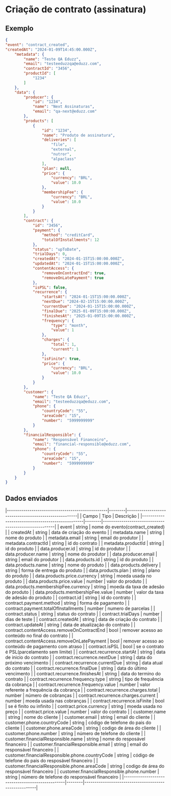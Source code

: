 # Criação de contrato (assinatura)

## Exemplo

```json
{
"event": "contract_created",
"createdAt": "2024-01-09T14:45:00.000Z",
	"metadata": {
		"name": "Teste QA Eduzz",
		"email": "testeeduzzqa@eduzz.com",
		"contractId": "3456",
		"productId": [
			"1234"
		]
	},
	"data": {
		"producer": {
			"id": "1234",
			"name": "Next Assinaturas",
			"email": "qa-next@eduzz.com"
		},
		"products": [
			{
				"id": "1234",
				"name": "Produto de assinatura",
				"deliveries": [
					"file",
					"external",
					"nutror",
					"alpaclass"
				],
				"plan": null,
				"price": {
					"currency": "BRL",
					"value": 10.0
				},
				"membershipFee": {
					"currency": "BRL",
					"value": 10.0
				}
			}
		],
		"contract": {
			"id": "3456",
			"payment": {
				"method": "creditCard",
				"totalOfInstallments": 12
			},
			"status": "upToDate",
			"trialDays": 0,
			"createdAt": "2024-01-15T15:00:00.000Z",
			"updatedAt": "2024-01-15T15:00:00.000Z",
			"contentAccess": {
				"removeOnContractEnd": true,
				"removeOnLatePayment": true
			},
			"isPSL": false,
			"recurrence": {
				"startsAt": "2024-01-15T15:00:00.000Z",
				"nextDue": "2024-02-15T15:00:00.000Z",
				"currentDue": "2024-01-15T15:00:00.000Z",
				"finalDue": "2025-01-09T15:00:00.000Z",
				"finishesAt": "2025-01-09T15:00:00.000Z",
				"frequency": {
					"type": "month",
					"value": 1
				},
				"charges": {
					"total": 1,
					"current": 1
				},
				"isFinite": true,
				"price": {
					"currency": "BRL",
					"value": 10.0
				}
			}
		},
		"customer": {
			"name": "Teste QA Eduzz",
			"email": "testeeduzzqa@eduzz.com",
			"phone": {
				"countryCode": "55",
				"areaCode": "15",
			 	"number":  "5999999999"
			}
		},
		"financialResponsible": {
			"name": "Responsável Financeiro",
			"email": "financial-responsible@eduzz.com",
			"phone": {
				"countryCode": "55",
				"areaCode": "15",
				"number":  "5999999999"
			}
		}
	}
}
```

## Dados enviados

|-------------------------------------------------|--------|------------------------------------------------------|
| Campo                        					 					|	Tipo   |				 Descrição                           					|
|-------------------------------------------------|--------|------------------------------------------------------|
| event												 										|	string |	nome do evento(contract_created)		                |
|	createdAt										 										|	string |	data de criação do evento		                        |
|	metadata.name								 										|	string |	nome do produto										                  |
|	metadata.email               										|	string |	email do produtor									                  |
|	metadata.contractId		       										|	string |	id do contrato		    						                  |
|	metadata.productId		       										|	string |	id do produto											                  |
|	data.producer.id			       										|	string |	id do produtor										                  |
|	data.producer.name		       										|	string |	nome do produtor									                  | 
|	data.producer.email		      									  |	string |	email do produtor									                  |
|	data.products.id			       										|	string |	id do produto																	      |
|	data.products.name		      									  |	string |	nome do produto																	    |
|	data.products.delivery       										|	string |	forma de entrega do produto													|
|	data.products.plan		       										|	string |	plano do produto																	  |
|	data.products.price.currency 										| string |	moeda usada no produto															|
|	data.products.price.value		 										|	number |	valor do produto																	  |
|	data.products.membershipFee.currency      			|	string |	moeda da taxa de adesão do produto								  |
|	data.products.membershipFee.value	       				|	number |	valor da taxa de adesão do produto									|
|	contract.id											       					|	string |	id do contrato																	    |
|	contract.payment.method			 		       					|	string |	forma de pagamento																	|
|	contract.payment.totalOfInstallments    				|	number |	numero de parcelas																	|
|	contract.status									       					|	string |	status do contrato																	|
|	contract.trialDays							       					|	number |	dias de teste																        |
|	contract.createdAt							       					|	string |	data de criação do contrato													|
|	contract.updateAt							       						|	string |	data de atualização do contrato											|
|	contract.contentAccess.removeOnContractEnd			|	bool	 |	remover acesso ao conteúdo no final do contrato			|
|	contract.contentAccess.removeOnLatePayment			|	bool	 |	remover acesso ao conteúdo de pagamento com atraso	|
|	contract.isPSL									       					|	bool	 |	se o contrato é PSL(parcelamento sem limite)				|
|	contract.recurrence.startAt			       					|	string |	data de inicio do contrato													|
|	contract.recurrence.nextDue			       					|	string |	data do próximo vencimento													|
|	contract.recurrence.currentDue			     				|	string |	data atual do contrato      												|
|	contract.recurrence.finalDue			       			  |	string |	data do último vencimento								            |
|	contract.recurrence.finishesAt	       					|	string |	data do termino do contrato													|
|	contract.recurrence.frequency.type		 					|	string |	tipo de frequência da cobrança 											|
|	contract.recurrence.frequency.value		 					|	number |	valor referente a frequência da cobrança						|
|	contract.recurrence.charges.total			 					|	number |	número de cobranças																	|
|	contract.recurrence.charges.current 	 					|	number |	moeda usada nas cobranças														|
|	contract.recurrence.isFinite					 					|	bool	 |	se é finito ou infinito															|
|	contract.price.currency							 					  |	string |	moeda usada no preço															  |
|	contract.price.value					     		 					|	number |  valor do contrato																	  |
|	customer.name		      								 					|	string |	nome do cliente																	    |
|	customer.email												 					|	string |	email do cliente																	  |
|	customer.phone.countryCode						 					|	string |	código de telefone do pais do cliente								|
|	customer.phone.areaCode								 					|	string |	codigo de área do cliente														|
|	customer.phone.number									 					|	string |	número de telefone do cliente												|
|	customer.financialResponsible.name		 					|	string |	nome do resposável financeiro						 					  |
|	customer.financialResponsible.email		 					|	string |	email do responsável financeiro											|
|	customer.financialResponsible.phone.countryCode	|	string |	código de telefone do pais do resposável financeiro	|
|	customer.financialResponsible.phone.areaCode		|	string |	codigo de área do responsável financeiro						|
|	customer.financialResponsible.phone.number			|	string |	número de telefone do responsável financeiro				|
|-------------------------------------------------|--------|------------------------------------------------------|
